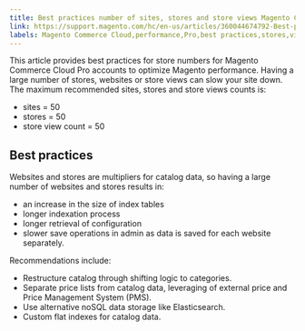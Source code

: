 ```yaml
---
title: Best practices number of sites, stores and store views Magento Commerce Cloud Pro
link: https://support.magento.com/hc/en-us/articles/360044674792-Best-practices-number-of-sites-stores-and-store-views-Magento-Commerce-Cloud-Pro
labels: Magento Commerce Cloud,performance,Pro,best practices,stores,views
---
```


This article provides best practices for store numbers for Magento Commerce Cloud Pro accounts to optimize Magento performance. Having a large number of stores, websites or store views can slow your site down. The maximum recommended sites, stores and store views counts is:

 
 * sites = 50
 * stores = 50
 * store view count = 50
 
 Best practices
--------------

 Websites and stores are multipliers for catalog data, so having a large number of websites and stores results in:

 
 * an increase in the size of index tables
 * longer indexation process
 * longer retrieval of configuration
 * slower save operations in admin as data is saved for each website separately.
 
 Recommendations include:

 
 * Restructure catalog through shifting logic to categories.
 * Separate price lists from catalog data, leveraging of external price and Price Management System (PMS).
 * Use alternative noSQL data storage like Elasticsearch.
 * Custom flat indexes for catalog data.
 
